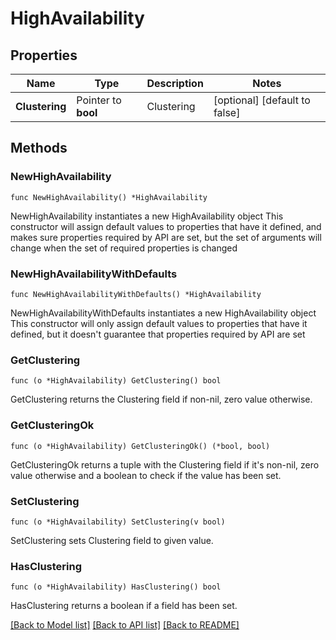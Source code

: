 # HighAvailability

## Properties

Name | Type | Description | Notes
------------ | ------------- | ------------- | -------------
**Clustering** | Pointer to **bool** | Clustering | [optional] [default to false]

## Methods

### NewHighAvailability

`func NewHighAvailability() *HighAvailability`

NewHighAvailability instantiates a new HighAvailability object
This constructor will assign default values to properties that have it defined,
and makes sure properties required by API are set, but the set of arguments
will change when the set of required properties is changed

### NewHighAvailabilityWithDefaults

`func NewHighAvailabilityWithDefaults() *HighAvailability`

NewHighAvailabilityWithDefaults instantiates a new HighAvailability object
This constructor will only assign default values to properties that have it defined,
but it doesn't guarantee that properties required by API are set

### GetClustering

`func (o *HighAvailability) GetClustering() bool`

GetClustering returns the Clustering field if non-nil, zero value otherwise.

### GetClusteringOk

`func (o *HighAvailability) GetClusteringOk() (*bool, bool)`

GetClusteringOk returns a tuple with the Clustering field if it's non-nil, zero value otherwise
and a boolean to check if the value has been set.

### SetClustering

`func (o *HighAvailability) SetClustering(v bool)`

SetClustering sets Clustering field to given value.

### HasClustering

`func (o *HighAvailability) HasClustering() bool`

HasClustering returns a boolean if a field has been set.


[[Back to Model list]](../README.md#documentation-for-models) [[Back to API list]](../README.md#documentation-for-api-endpoints) [[Back to README]](../README.md)


